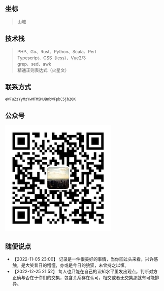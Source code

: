 
## 坐标

> 山城

## 技术栈

> PHP、Go、Rust、Python、Scala、Perl  
> Typescript、CSS（less）、Vue2/3  
> grep、sed、awk  
> 精通正则表达式（火星文）


## 联系方式

```
eWFuZzYyMzYwMTM5MUBnbWFpbC5jb20K
```

## 公众号

![公众号](../../assets/qrcode.jpeg)

## 随便说点

- 【2022-11-05 23:00】 记录是一件很美好的事情，当你回过头来看，兴许感触，是大笑昔日的懵懂，亦或是今日的狼狈，未曾持之以恒。
- 【2022-12-25 21:52】 每人也只能在自己的认知水平里发出观点，判断对方正确与否在于你们的交集，包含关系存在认可，相交或者无交集那就有可能排异。